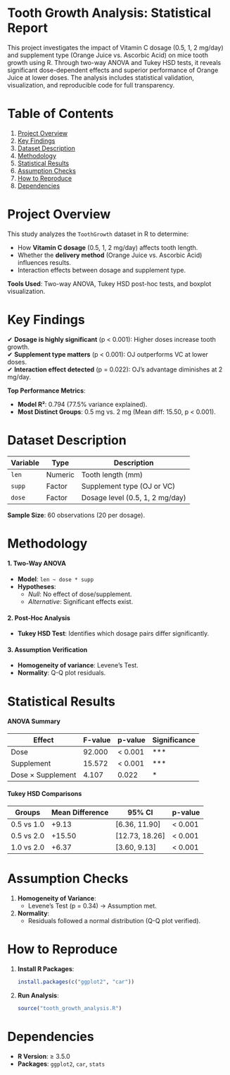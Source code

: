 # **Tooth Growth Analysis: Statistical Report**  
This project investigates the impact of Vitamin C dosage (0.5, 1, 2 mg/day) and supplement type (Orange Juice vs. Ascorbic Acid) on mice tooth growth using R. Through two-way ANOVA and Tukey HSD tests, it reveals significant dose-dependent effects and superior performance of Orange Juice at lower doses. The analysis includes statistical validation, visualization, and reproducible code for full transparency.

# **Table of Contents**  
1. [Project Overview](#project-overview)  
2. [Key Findings](#key-findings)  
3. [Dataset Description](#dataset-description)  
4. [Methodology](#methodology)  
5. [Statistical Results](#statistical-results)  
6. [Assumption Checks](#assumption-checks)  
7. [How to Reproduce](#how-to-reproduce)  
8. [Dependencies](#dependencies)  


# **Project Overview**  
This study analyzes the `ToothGrowth` dataset in R to determine:  
- How **Vitamin C dosage** (0.5, 1, 2 mg/day) affects tooth length.  
- Whether the **delivery method** (Orange Juice vs. Ascorbic Acid) influences results.  
- Interaction effects between dosage and supplement type.  

**Tools Used**: Two-way ANOVA, Tukey HSD post-hoc tests, and boxplot visualization.  


# **Key Findings**  
✔ **Dosage is highly significant** (p < 0.001): Higher doses increase tooth growth.  
✔ **Supplement type matters** (p < 0.001): OJ outperforms VC at lower doses.  
✔ **Interaction effect detected** (p = 0.022): OJ’s advantage diminishes at 2 mg/day.  

**Top Performance Metrics**:  
- **Model R²**: 0.794 (77.5% variance explained).  
- **Most Distinct Groups**: 0.5 mg vs. 2 mg (Mean diff: 15.50, p < 0.001).  



# **Dataset Description**  
| Variable | Type | Description |  
|----------|------|-------------|  
| `len` | Numeric | Tooth length (mm) |  
| `supp` | Factor | Supplement type (OJ or VC) |  
| `dose` | Factor | Dosage level (0.5, 1, 2 mg/day) |  

**Sample Size**: 60 observations (20 per dosage).  



# **Methodology**  
#### **1. Two-Way ANOVA**  
- **Model**: `len ~ dose * supp`  
- **Hypotheses**:  
  - *Null*: No effect of dose/supplement.  
  - *Alternative*: Significant effects exist.  

#### **2. Post-Hoc Analysis**  
- **Tukey HSD Test**: Identifies which dosage pairs differ significantly.  

#### **3. Assumption Verification**  
- **Homogeneity of variance**: Levene’s Test.  
- **Normality**: Q-Q plot residuals.  



# **Statistical Results**  
#### **ANOVA Summary**  
| Effect | F-value | p-value | Significance |  
|--------|---------|---------|--------------|  
| Dose | 92.000 | < 0.001 | *** |  
| Supplement | 15.572 | < 0.001 | *** |  
| Dose × Supplement | 4.107 | 0.022 | * |  

#### **Tukey HSD Comparisons**  
| Groups | Mean Difference | 95% CI | p-value |  
|--------|-----------------|----------------|---------|  
| 0.5 vs 1.0 | +9.13 | [6.36, 11.90] | < 0.001 |  
| 0.5 vs 2.0 | +15.50 | [12.73, 18.26] | < 0.001 |  
| 1.0 vs 2.0 | +6.37 | [3.60, 9.13] | < 0.001 |  




# **Assumption Checks**  
1. **Homogeneity of Variance**:  
   - Levene’s Test (p = 0.34) → Assumption met.  
2. **Normality**:  
   - Residuals followed a normal distribution (Q-Q plot verified).  


# **How to Reproduce**  
1. **Install R Packages**:  
   ```r
   install.packages(c("ggplot2", "car"))
   ```
2. **Run Analysis**:  
   ```r
   source("tooth_growth_analysis.R")
   ```


# **Dependencies**  
- **R Version**: ≥ 3.5.0  
- **Packages**: `ggplot2`, `car`, `stats`  

